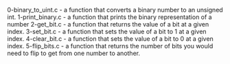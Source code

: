 0-binary_to_uint.c - a function that converts a binary number to an unsigned int.
1-print_binary.c - a function that prints the binary representation of a number
2-get_bit.c - a function that returns the value of a bit at a given index.
3-set_bit.c - a function that sets the value of a bit to 1 at a given index.
4-clear_bit.c -  a function that sets the value of a bit to 0 at a given index.
5-flip_bits.c - a function that returns the number of bits you would need to flip to get from one number to another.
